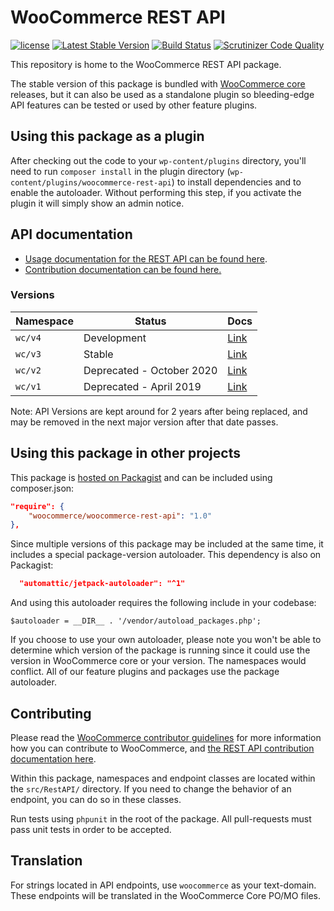 WooCommerce REST API
===

<a href="https://packagist.org/packages/woocommerce/woocommerce-rest-api"><img src="https://poser.pugx.org/woocommerce/woocommerce-rest-api/license" alt="license"></a> 
<a href="https://packagist.org/packages/woocommerce/woocommerce-rest-api"><img src="https://poser.pugx.org/woocommerce/woocommerce-rest-api/v/stable" alt="Latest Stable Version"></a>
<a href="https://travis-ci.org/woocommerce/woocommerce-rest-api/"><img src="https://travis-ci.org/woocommerce/woocommerce-rest-api.svg?branch=master" alt="Build Status"></a>
<a href="https://scrutinizer-ci.com/g/woocommerce/woocommerce-rest-api/?branch=master"><img src="https://scrutinizer-ci.com/g/woocommerce/woocommerce-rest-api/badges/quality-score.png?b=master" alt="Scrutinizer Code Quality"></a>

This repository is home to the WooCommerce REST API package. 

The stable version of this package is bundled with [WooCommerce core](https://github.com/woocommerce/woocommerce)  releases, but it can also be used as a standalone plugin so bleeding-edge API features can be tested or used by other feature plugins.

## Using this package as a plugin

After checking out the code to your `wp-content/plugins` directory, you'll need to run `composer install` in the plugin directory (`wp-content/plugins/woocommerce-rest-api`) to install dependencies and to enable the autoloader. Without performing this step, if you activate the plugin it will simply show an admin notice.

## API documentation

- [Usage documentation for the REST API can be found here](https://github.com/woocommerce/woocommerce/wiki/Getting-started-with-the-REST-API).
- [Contribution documentation can be found here.](https://github.com/woocommerce/woocommerce/wiki/Contributing-to-the-WooCommerce-REST-API)

### Versions

| Namespace | Status | Docs |
| -------- | -------- | -------- |
| `wc/v4`     | Development     | [Link](https://woocommerce.github.io/woocommerce-rest-api-docs/)     |
| `wc/v3`     | Stable     | [Link](https://woocommerce.github.io/woocommerce-rest-api-docs/)     |
| `wc/v2`     | Deprecated - October 2020     | [Link](https://woocommerce.github.io/woocommerce-rest-api-docs/wp-api-v2.html)     |
| `wc/v1`     | Deprecated - April 2019     | [Link](https://woocommerce.github.io/woocommerce-rest-api-docs/wp-api-v1.html)     |

Note: API Versions are kept around for 2 years after being replaced, and may be removed in the next major version after that date passes.

## Using this package in other projects

This package is [hosted on Packagist](https://packagist.org/packages/woocommerce/woocommerce-rest-api) and can be included using composer.json:

```json
"require": {
    "woocommerce/woocommerce-rest-api": "1.0"
},
```

Since multiple versions of this package may be included at the same time, it includes a special package-version autoloader. This dependency is also on Packagist:

```json
  "automattic/jetpack-autoloader": "^1"
```

And using this autoloader requires the following include in your codebase:

```
$autoloader = __DIR__ . '/vendor/autoload_packages.php';
```

If you choose to use your own autoloader, please note you won't be able to determine which version of the package is running since it could use the version in WooCommerce core or your version. The namespaces would conflict. All of our feature plugins and packages use the package autoloader.

## Contributing

Please read the [WooCommerce contributor guidelines](https://github.com/woocommerce/woocommerce/blob/master/.github/CONTRIBUTING.md) for more information how you can contribute to WooCommerce, and [the REST API contribution documentation here](https://github.com/woocommerce/woocommerce/wiki/Contributing-to-the-WooCommerce-REST-API).

Within this package, namespaces and endpoint classes are located within the `src/RestAPI/` directory. If you need to change the behavior of an endpoint, you can do so in these classes.

Run tests using `phpunit` in the root of the package. All pull-requests must pass unit tests in order to be accepted.

## Translation

For strings located in API endpoints, use `woocommerce` as your text-domain. These endpoints will be translated in the WooCommerce Core PO/MO files.
